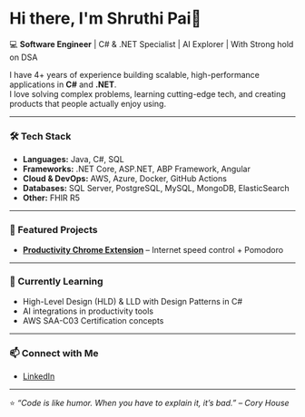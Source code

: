 # Hi there, I'm Shruthi Pai👋

💻 **Software Engineer** | C# & .NET Specialist | AI Explorer | With Strong hold on DSA  

I have 4+ years of experience building scalable, high-performance applications in **C#** and **.NET**.  
I love solving complex problems, learning cutting-edge tech, and creating products that people actually enjoy using.

---

### 🛠 Tech Stack
- **Languages:** Java, C#, SQL  
- **Frameworks:** .NET Core, ASP.NET, ABP Framework, Angular 
- **Cloud & DevOps:** AWS, Azure, Docker, GitHub Actions  
- **Databases:** SQL Server, PostgreSQL, MySQL, MongoDB, ElasticSearch  
- **Other:** FHIR R5 

---

### 📌 Featured Projects
- [**Productivity Chrome Extension**](#) – Internet speed control + Pomodoro  

---

### 🌱 Currently Learning
- High-Level Design (HLD) & LLD with Design Patterns in C#
- AI integrations in productivity tools
- AWS SAA-C03 Certification concepts

---

### 📫 Connect with Me
- [LinkedIn](https://linkedin.com/in/shruthivpai)

---

⭐ _“Code is like humor. When you have to explain it, it’s bad.” – Cory House_
